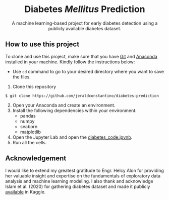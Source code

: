 <h1 align="center"> Diabetes <i>Mellitus</i> Prediction </h1>
<p align="center"> A machine learning-based project for early diabetes detection using a publicly available diabetes dataset. </p>

## How to use this project
To clone and use this project, make sure that you have [Git](https://git-scm.com/) and [Anaconda](https://www.anaconda.com/) installed in your machine. Kindly follow the instructions below:    
* Use `cd` command to go to your desired directory where you want to save the files.
1. Clone this repository
```
$ git clone https://github.com/jeraldconstantino/diabetes-prediction
```
2. Open your Anaconda and create an environment.
3. Install the following dependencies within your environment.
   - pandas
   - numpy
   - seaborn
   - matplotlib
4. Open the Jupyter Lab and open the [diabetes_code.ipynb](https://github.com/jeraldconstantino/diabetes-prediction/blob/main/diabetes_code.ipynb).
5. Run all the cells.

## Acknowledgement
I would like to extend my greatest gratitude to Engr. Helcy Alon for providing her valuable insight and expertise on the fundamentals of exploratory data analysis and machine learning modeling. I also thank and acknowledge Islam et al. (2020) for gathering diabetes dataset and made it publicly [available](https://www.kaggle.com/datasets/andrewmvd/early-diabetes-classification) in Kaggle. 
